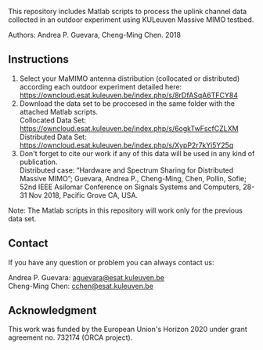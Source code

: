 This repository includes Matlab scripts to process the uplink channel data collected in an outdoor experiment using KULeuven Massive MIMO testbed.

Authors: Andrea P. Guevara, Cheng-Ming Chen. 2018

## Instructions

1. Select your MaMIMO antenna distribution (collocated or distributed) according each outdoor experiment detailed here: https://owncloud.esat.kuleuven.be/index.php/s/8rDfASqA6TFCY84
2. Download the data set to be proccesed in the same folder with the attached Matlab scripts. <br>
Collocated Data Set: https://owncloud.esat.kuleuven.be/index.php/s/6ogkTwFscfCZLXM <br>
Distributed Data Set: https://owncloud.esat.kuleuven.be/index.php/s/XypP2r7kYi5Y25q 
3. Don't forget to cite our work if any of this data will be used in any kind of publication. <br>
Distributed case: “Hardware and Spectrum Sharing for Distributed Massive MIMO”; Guevara, Andrea P., Cheng-Ming, Chen, Pollin, Sofie; 52nd IEEE Asilomar Conference on Signals Systems and Computers, 28-31 Nov 2018, Pacific Grove CA, USA.



Note: The Matlab scripts in this repository will work only for the previous data set.

## Contact
If you have any question or problem you can always contact us: <br>

Andrea P. Guevara: aguevara@esat.kuleuven.be <br>
Cheng-Ming Chen: cchen@esat.kuleuven.be


## Acknowledgment

This work was funded by the European Union's Horizon 2020 under grant agreement no. 732174 (ORCA project).
